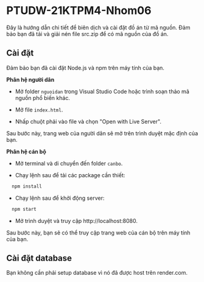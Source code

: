 # PTUDW-21KTPM4-Nhom06
Đây là hướng dẫn chi tiết để biên dịch và cài đặt đồ án từ mã nguồn. Đảm bảo bạn đã tải và giải nén file src.zip để có mã nguồn của đồ án.

## Cài đặt 

Đảm bảo bạn đã cài đặt Node.js và npm trên máy tính của bạn.

**Phân hệ người dân**

- Mở folder `nguoidan` trong Visual Studio Code hoặc trình soạn thảo mã nguồn phổ biến khác.

- Mở file `index.html`.

- Nhấp chuột phải vào file và chọn "Open with Live Server".

Sau bước này, trang web của người dân sẽ mở trên trình duyệt mặc định của bạn.


**Phân hệ cán bộ**

- Mở terminal và di chuyển đến folder `canbo`.

- Chạy lệnh sau để tải các package cần thiết:
```bash
  npm install
```
- Chạy lệnh sau để khởi động server:
```bash
  npm start
```
- Mở trình duyệt và truy cập http://localhost:8080.

Sau bước này, bạn sẽ có thể truy cập trang web của cán bộ trên máy tính của bạn.

## Cài đặt database
Bạn không cần phải setup database vì nó đã được host trên render.com.
